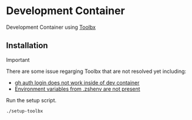 # Development Container
Development Container using [Toolbx](https://containertoolbx.org/)

## Installation
> [!IMPORTANT]
> There are some issue regarging Toolbx that are not resolved yet including:
> - [gh auth login does not work inside of dev container](https://github.com/notfirefox/dev-container/issues/1)
> - [Environment variables from .zshenv are not present](https://github.com/notfirefox/dev-container/issues/4)

Run the setup script.
```sh
./setup-toolbx
```
